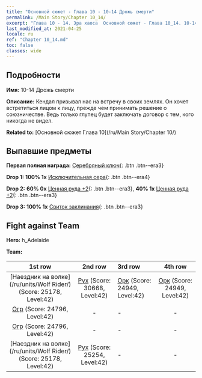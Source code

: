 ```yaml
---
title: "Основной сюжет - Глава 10 - 10-14 Дрожь смерти"
permalink: /Main Story/Chapter 10_14/
excerpt: "Глава 10 - 14. Эра хаоса  Основной сюжет - Глава 10_14. 10-14 Дрожь смерти"
last_modified_at: 2021-04-25
locale: ru
ref: "Chapter 10_14.md"
toc: false
classes: wide
---
```


## Подробности

 **Имя:** 10-14 Дрожь смерти

 **Описание:** Кендал призывал нас на встречу в своих землях. Он хочет встретиться лицом к лицу, прежде чем принимать решение о союзничестве. Ведь только глупец будет заключать договор с тем, кого никогда не видел.

 **Related to:** [Основной сюжет Глава 10](/ru/Main Story/Chapter 10/)

## Выпавшие предметы

 **Первая полная награда:** [Серебряный ключ](/ItemsRU/con_693/){: .btn .btn--era3}

 **Drop 1:** **100% 1x** [Исключительная сера](/ItemsRU/mat_36/){: .btn .btn--era4}

 **Drop 2:** **60% 0x** [Ценная руда +2](/ItemsRU/mat_26/){: .btn .btn--era3}, **40% 1x** [Ценная руда +2](/ItemsRU/mat_26/){: .btn .btn--era3}

 **Drop 3:** **100% 1x** [Свиток заклинания](/ItemsRU/con_694/){: .btn .btn--era3}


## Fight against Team
 **Hero:** h_Adelaide

 **Team:**


  | 1st row | 2nd row | 3rd row | 4th row |
  |:----:|:----:|:----|:----:|
  | [Наездник на волке](/ru/units/Wolf Rider/) (Score: 25178, Level:42)  | [Рух](/ru/units/Roc/) (Score: 30668, Level:42)  | [Орк](/ru/units/Orc/) (Score: 24949, Level:42)  | [Орк](/ru/units/Orc/) (Score: 24949, Level:42)  |
  | [Огр](/ru/units/Ogre/) (Score: 24796, Level:42)  | - | - | - |
  | [Огр](/ru/units/Ogre/) (Score: 24796, Level:42)  | - | - | - |
  | [Наездник на волке](/ru/units/Wolf Rider/) (Score: 25178, Level:42)  | [Рух](/ru/units/Roc/) (Score: 25254, Level:42)  | - | - |



